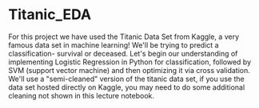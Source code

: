 # Titanic_EDA
For this project we have used the Titanic Data Set from Kaggle, a very famous data set in machine learning! We'll be trying to predict a classification- survival or deceased. Let's begin our understanding of implementing Logistic Regression in Python for classification, followed by SVM (support vector machine) and then optimizing it via cross validation. We'll use a "semi-cleaned" version of the titanic data set, if you use the data set hosted directly on Kaggle, you may need to do some additional cleaning not shown in this lecture notebook.


